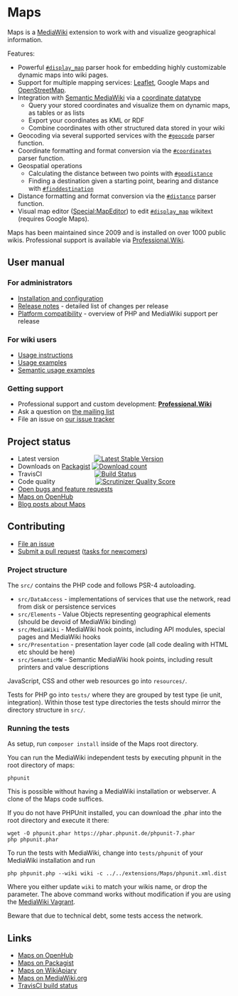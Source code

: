 # Maps

Maps is a [MediaWiki](https://www.mediawiki.org) extension to work with and visualize geographical
information. 

Features:

* Powerful [`#display_map`](https://www.semantic-mediawiki.org/wiki/Extension:Maps/Displaying_maps) parser hook for embedding highly customizable dynamic maps into wiki pages.
* Support for multiple mapping services: [Leaflet](http://leafletjs.com/), Google Maps and [OpenStreetMap](www.openstreetmap.org/).
* Integration with [Semantic MediaWiki](https://www.semantic-mediawiki.org) via a [coordinate datatype](https://www.semantic-mediawiki.org/wiki/Help:Type_Geographic_coordinate)
    * Query your stored coordinates and visualize them on dynamic maps, as tables or as lists
    * Export your coordinates as KML or RDF
    * Combine coordinates with other structured data stored in your wiki
* Geocoding via several supported services with the [`#geocode`](https://www.semantic-mediawiki.org/wiki/Maps/Geocoding) parser function.
* Coordinate formatting and format conversion via the [`#coordinates`](https://www.semantic-mediawiki.org/wiki/Maps/Coordinates) parser function.
* Geospatial operations
    * Calculating the distance between two points with [`#geodistance`](https://www.semantic-mediawiki.org/wiki/Maps/Geodistance)
    * Finding a destination given a starting point, bearing and distance with [`#finddestination`](https://www.semantic-mediawiki.org/wiki/Maps/Finddestination)
* Distance formatting and format conversion via the [`#distance`](https://www.semantic-mediawiki.org/wiki/Maps/Distance) parser function.
* Visual map editor ([Special:MapEditor](https://www.semantic-mediawiki.org/wiki/Special:MapEditor)) to edit [`#display_map`](https://www.semantic-mediawiki.org/wiki/Extension:Maps/Displaying_maps) wikitext (requires Google Maps).

Maps has been maintained since 2009 and is installed on over 1000 public wikis. Professional support is available via [Professional.Wiki](Professional.Wiki).

## User manual

### For administrators

* [Installation and configuration](INSTALL.md)
* [Release notes](RELEASE-NOTES.md) - detailed list of changes per release
* [Platform compatibility](INSTALL.md#platform-compatibility-and-release-status) - overview of PHP and MediaWiki support per release

### For wiki users

* [Usage instructions](https://www.semantic-mediawiki.org/wiki/Extension:Maps)
* [Usage examples](https://www.semantic-mediawiki.org/wiki/Category:Maps_examples)
* [Semantic usage examples](https://www.semantic-mediawiki.org/wiki/Semantic_Maps_examples)

### Getting support

* Professional support and custom development: **[Professional.Wiki](https://professional.wiki/)**
* Ask a question on [the mailing list](https://www.semantic-mediawiki.org/wiki/Mailing_list)
* File an issue on [our issue tracker](https://github.com/JeroenDeDauw/Maps/issues)

## Project status

* Latest version &nbsp;&nbsp;&nbsp;&nbsp;&nbsp;&nbsp;&nbsp;&nbsp;&nbsp;&nbsp;&nbsp;&nbsp;&nbsp;&nbsp;&nbsp;&nbsp;&nbsp;&nbsp; [![Latest Stable Version](https://poser.pugx.org/mediawiki/maps/version.png)](https://packagist.org/packages/mediawiki/maps)
* Downloads on [Packagist](https://packagist.org/packages/mediawiki/maps) [![Download count](https://poser.pugx.org/mediawiki/maps/d/total.png)](https://packagist.org/packages/mediawiki/maps)
* TravisCI &nbsp;&nbsp;&nbsp;&nbsp;&nbsp;&nbsp;&nbsp;&nbsp;&nbsp;&nbsp;&nbsp;&nbsp;&nbsp;&nbsp;&nbsp;&nbsp;&nbsp;&nbsp;&nbsp;&nbsp;&nbsp;&nbsp;&nbsp;&nbsp;&nbsp;&nbsp;&nbsp;&nbsp; [![Build Status](https://secure.travis-ci.org/JeroenDeDauw/Maps.png?branch=master)](http://travis-ci.org/JeroenDeDauw/Maps)
* Code quality &nbsp;&nbsp;&nbsp;&nbsp;&nbsp;&nbsp;&nbsp;&nbsp;&nbsp;&nbsp;&nbsp;&nbsp;&nbsp;&nbsp;&nbsp;&nbsp;&nbsp;&nbsp;&nbsp;&nbsp;&nbsp; [![Scrutinizer Quality Score](https://scrutinizer-ci.com/g/JeroenDeDauw/Maps/badges/quality-score.png?s=3881a27e63cb64e7511d766bfec2e2db5d39bec3)](https://scrutinizer-ci.com/g/JeroenDeDauw/Maps/)
* [Open bugs and feature requests](https://github.com/JeroenDeDauw/Maps/issues)
* [Maps on OpenHub](https://www.ohloh.net/p/maps/)
* [Blog posts about Maps](https://www.entropywins.wtf/blog/tag/maps/)

## Contributing

* [File an issue](https://github.com/JeroenDeDauw/Maps/issues)
* [Submit a pull request](https://github.com/JeroenDeDauw/Maps/pulls) ([tasks for newcomers](https://github.com/JeroenDeDauw/Maps/issues?q=is%3Aissue+is%3Aopen+label%3Anewcomer))

### Project structure

The `src/` contains the PHP code and follows PSR-4 autoloading.

* `src/DataAccess` - implementations of services that use the network, read from disk or persistence services
* `src/Elements` - Value Objects representing geographical elements (should be devoid of MediaWiki binding)
* `src/MediaWiki` - MediaWiki hook points, including API modules, special pages and MediaWiki hooks
* `src/Presentation` - presentation layer code (all code dealing with HTML etc should be here)
* `src/SemanticMW` - Semantic MediaWiki hook points, including result printers and value descriptions

JavaScript, CSS and other web resources go into `resources/`.

Tests for PHP go into `tests/` where they are grouped by test type (ie unit, integration). Within those test type
directories the tests should mirror the directory structure in `src/`.

### Running the tests

As setup, run `composer install` inside of the Maps root directory.

You can run the MediaWiki independent tests by executing phpunit in the root directory of maps:

    phpunit

This is possible without having a MediaWiki installation or webserver. A clone of the Maps code suffices.

If you do not have PHPUnit installed, you can download the .phar into the root directory and execute it there:

	wget -O phpunit.phar https://phar.phpunit.de/phpunit-7.phar
	php phpunit.phar

To run the tests with MediaWiki, change into `tests/phpunit` of your MediaWiki installation and run

    php phpunit.php --wiki wiki -c ../../extensions/Maps/phpunit.xml.dist
    
Where you either update `wiki` to match your wikis name, or drop the parameter. The above command
works without modification if you are using the [MediaWiki Vagrant](https://www.mediawiki.org/wiki/MediaWiki-Vagrant).

Beware that due to technical debt, some tests access the network.

## Links

* [Maps on OpenHub](https://www.openhub.net/p/maps/)
* [Maps on Packagist](https://packagist.org/packages/mediawiki/maps)
* [Maps on WikiApiary](https://wikiapiary.com/wiki/Extension:Maps)
* [Maps on MediaWiki.org](https://www.mediawiki.org/wiki/Extension:Maps)
* [TravisCI build status](https://travis-ci.org/JeroenDeDauw/Maps)
